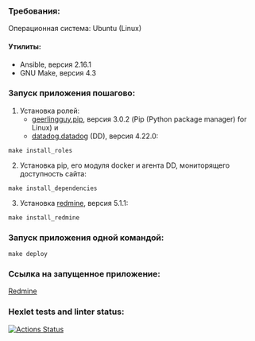### Требования:
Операционная система: Ubuntu (Linux)
#### Утилиты: 
- Ansible, версия 2.16.1
- GNU Make, версия 4.3

### Запуск приложения пошагово:

1. Установка ролей:
   - [geerlingguy.pip](https://galaxy.ansible.com/ui/standalone/roles/geerlingguy/pip/), версия 3.0.2 (Pip (Python package manager) for Linux) и
   - [datadog.datadog](https://galaxy.ansible.com/ui/standalone/roles/datadog/datadog/) (DD), версия 4.22.0:
```commandline
make install_roles
```
2. Установка pip, его модуля docker и агента DD, мониторящего доступность сайта:
```commandline
make install_dependencies
```
3. Установка [redmine](https://hub.docker.com/_/redmine), версия 5.1.1:
```commandline
make install_redmine
 ```  
### Запуск приложения одной командой:
```commandline
make deploy
```
### Ссылка на запущенное приложение:
[Redmine](http://zhedev.ru)

### Hexlet tests and linter status:
[![Actions Status](https://github.com/zhedevops/devops-for-programmers-project-76/actions/workflows/hexlet-check.yml/badge.svg)](https://github.com/zhedevops/devops-for-programmers-project-76/actions)